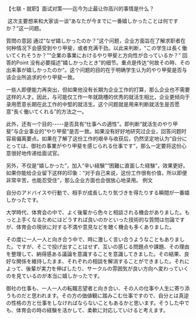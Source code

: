 【七联・就职】面试对策——迄今为止最让你高兴的事情是什么？


﻿ 这次主要想来和大家谈一谈“あなたが今までに一番嬉しかったことは何ですか？”这一问题。

質問の意図
通过“なぜ嬉しかったのか？”这个问题，企业方面旨在了解求职者在何种情况下会感受到やり甲斐，或者充满干劲。以此来判断，“この学生は長く働いてくれそうか？”“企業の事業におけるやり甲斐と方向性が合っているか？”
回答的Point
没有必要描述”嬉しかったとき”的细节。重点是传达“何故その時、その出来事が嬉しかったのか”。这个问题的目的在于明确学生认为的やり甲斐是否与该企业所追求的やり甲斐一致。

一些人即便能力再突出，但如果他没有长期为企业工作的打算，那么企业也不需要这样的人才。因此，与可能仅工作一年就跳槽的优秀的就活生相比，企业更倾向于录用愿意长期在此工作的中堅的就活生。这个问题就是用来判断就活生是否愿意“長く働いてくれる”的方法之一。

此外，还有一个目的-----是否具有“仕事への適性”。即判断“就活生のやり甲斐”与企业事业的“やり甲斐”是否一致。如果没有好好地研究过企业，回答问题时容易偏离要点。如果在了解了这份工作的艰辛与收获后，仍然坚定地认为“自分にとっては、御社の事業がやり甲斐を感じられる仕事です”，那么一定要将这份心意很好地传递给面试官。

另外，不仅是“嬉しかった”，加入“辛い経験”“困難に直面した経験”，效果更好。如果你能给企业留下这样的印象：“对于自己来说，这份工作很有价值，所以即便非常辛苦，也能忍受住”，那么企业方面也会很放心地录用。
例文

自分のアドバイスや行動で、相手が成長したり気づきを得たりする瞬間が一番嬉しかったです。

大学時代、体育会の中で、よく後輩から色々と相談される機会がありました。もっと上手くなるためにはどうすれば良いのかといった技術的な質問は勿論ですが、体育会の現状に対する不満や意見などを聴く機会も多くありました。

その度に一人一人と向き合う中で、時に激しく言い合うようなこともありました。ですが、そこで投げ出すことはせず、互いの感じる問題点や課題、その理由を整理して、納得感ある議論を意識することを意識してきました。その結果、良好な関係を維持したまま、それぞれの相談を解消することができました。それによって、後輩が実力を伸ばしたり、サークルの雰囲気が良い方向へ変わっていくのを見ているのが本当に嬉しかったです。

御社の仕事も、一人一人の転職志望者と向き合い、その人の仕事や人生に寄り添うものだと思われます。その方の価値観に踏みこむ仕事ですので、自分とは真逆の性格の方と仕事をしなければならないこともあるかと思います。そうした中でも、体育会の時の経験を活かして、柔軟に対応していけると考えます。
